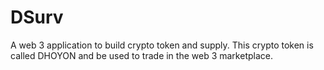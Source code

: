 # DSurv
A web 3 application to build crypto token and supply. This crypto token is called DHOYON and be used to trade in the web 3 marketplace. 
